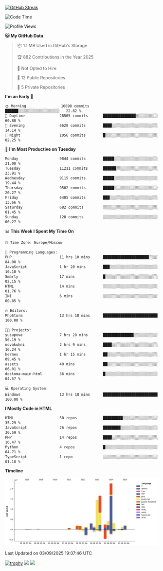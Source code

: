 [![GitHub Streak](https://github-readme-streak-stats.herokuapp.com/?user=yogik10)](https://git.io/streak-stats)
<!--START_SECTION:waka-->
![Code Time](http://img.shields.io/badge/Code%20Time-1%2C614%20hrs%2014%20mins-blue)

![Profile Views](http://img.shields.io/badge/Profile%20Views-0-blue)

**🐱 My GitHub Data** 

> 📦 1.1 MB Used in GitHub's Storage 
 > 
> 🏆 882 Contributions in the Year 2025
 > 
> 🚫 Not Opted to Hire
 > 
> 📜 12 Public Repositories 
 > 
> 🔑 5 Private Repositories 
 > 
**I'm an Early 🐤** 

```text
🌞 Morning                10698 commits       ██████░░░░░░░░░░░░░░░░░░░   22.82 % 
🌆 Daytime                28505 commits       ███████████████░░░░░░░░░░   60.80 % 
🌃 Evening                6628 commits        ████░░░░░░░░░░░░░░░░░░░░░   14.14 % 
🌙 Night                  1056 commits        █░░░░░░░░░░░░░░░░░░░░░░░░   02.25 % 
```
📅 **I'm Most Productive on Tuesday** 

```text
Monday                   9844 commits        █████░░░░░░░░░░░░░░░░░░░░   21.00 % 
Tuesday                  11211 commits       ██████░░░░░░░░░░░░░░░░░░░   23.91 % 
Wednesday                9115 commits        █████░░░░░░░░░░░░░░░░░░░░   19.44 % 
Thursday                 9502 commits        █████░░░░░░░░░░░░░░░░░░░░   20.27 % 
Friday                   6405 commits        ███░░░░░░░░░░░░░░░░░░░░░░   13.66 % 
Saturday                 682 commits         ░░░░░░░░░░░░░░░░░░░░░░░░░   01.45 % 
Sunday                   128 commits         ░░░░░░░░░░░░░░░░░░░░░░░░░   00.27 % 
```


📊 **This Week I Spent My Time On** 

```text
🕑︎ Time Zone: Europe/Moscow

💬 Programming Languages: 
PHP                      11 hrs 10 mins      █████████████████████░░░░   84.00 % 
JavaScript               1 hr 20 mins        ███░░░░░░░░░░░░░░░░░░░░░░   10.10 % 
Smarty                   17 mins             █░░░░░░░░░░░░░░░░░░░░░░░░   02.15 % 
HTML                     14 mins             ░░░░░░░░░░░░░░░░░░░░░░░░░   01.76 % 
INI                      6 mins              ░░░░░░░░░░░░░░░░░░░░░░░░░   00.85 % 

🔥 Editors: 
PhpStorm                 13 hrs 18 mins      █████████████████████████   100.00 % 

🐱‍💻 Projects: 
yusupova                 7 hrs 28 mins       ██████████████░░░░░░░░░░░   56.19 % 
novakuhni                2 hrs 9 mins        ████░░░░░░░░░░░░░░░░░░░░░   16.24 % 
hermes                   1 hr 15 mins        ██░░░░░░░░░░░░░░░░░░░░░░░   09.45 % 
assets                   48 mins             ██░░░░░░░░░░░░░░░░░░░░░░░   06.01 % 
dostoma-main-html        36 mins             █░░░░░░░░░░░░░░░░░░░░░░░░   04.57 % 

💻 Operating System: 
Windows                  13 hrs 18 mins      █████████████████████████   100.00 % 
```

**I Mostly Code in HTML** 

```text
HTML                     30 repos            █████████░░░░░░░░░░░░░░░░   35.29 % 
JavaScript               26 repos            ████████░░░░░░░░░░░░░░░░░   30.59 % 
PHP                      14 repos            ████░░░░░░░░░░░░░░░░░░░░░   16.47 % 
Python                   4 repos             █░░░░░░░░░░░░░░░░░░░░░░░░   04.71 % 
TypeScript               1 repo              ░░░░░░░░░░░░░░░░░░░░░░░░░   01.18 % 
```



**Timeline**

![Lines of Code chart](https://raw.githubusercontent.com/Yogik10/Yogik10/main/assets/bar_graph.png)


 Last Updated on 03/09/2025 19:07:46 UTC
<!--END_SECTION:waka-->
[![trophy](https://github-profile-trophy.vercel.app/?username=yogik10)](https://github.com/ryo-ma/github-profile-trophy)
![](https://github-profile-summary-cards.vercel.app/api/cards/profile-details?username=yogik10&theme=solarized_dark)
![](https://github-profile-summary-cards.vercel.app/api/cards/most-commit-language?username=yogik10&theme=solarized_dark)


